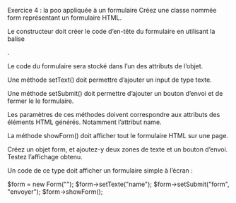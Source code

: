 Exercice 4 : la poo appliquée à un formulaire
Créez une classe nommée form représentant un formulaire HTML.

Le constructeur doit créer le code d’en-tête du formulaire en utilisant la balise <form>.

Le code du formulaire sera stocké dans l’un des attributs de l’objet.

Une méthode setText() doit permettre d’ajouter un input de type texte.

Une méthode setSubmit() doit permettre d’ajouter un bouton d’envoi et de fermer le le formulaire.

Les paramètres de ces méthodes doivent correspondre aux attributs des éléments HTML générés. Notamment l’attribut name.

La méthode showForm() doit afficher tout le formulaire HTML sur une page.

Créez un objet form, et ajoutez-y deux zones de texte et un bouton d’envoi. Testez l’affichage obtenu.

Un code de ce type doit afficher un formulaire simple à l’écran :

$form = new Form("");
$form->setTexte("name");
$form->setSubmit("form", "envoyer");
$form->showForm();
